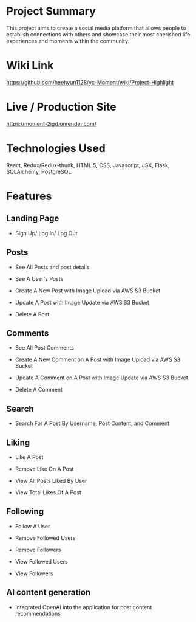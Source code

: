 # Project Summary
This project aims to create a social media platform that allows people to establish connections with others and showcase their most cherished life experiences and moments within the community.

# Wiki Link
https://github.com/heehyun1128/yc-Moment/wiki/Project-Highlight

# Live / Production Site

https://moment-2igd.onrender.com/


# Technologies Used

React, Redux/Redux-thunk, HTML 5, CSS, Javascript, JSX, Flask, SQLAlchemy, PostgreSQL

# Features

## Landing Page

- Sign Up/ Log In/ Log Out

## Posts

- See All Posts and post details
    
- See A User's Posts
    
- Create A New Post with Image Upload via AWS S3 Bucket 

- Update A Post with Image Update via AWS S3 Bucket 

- Delete A Post

## Comments
    
- See All Post Comments
      
- Create A New Comment on A Post with Image Upload via AWS S3 Bucket
      
- Update A Comment on A Post with Image Update via AWS S3 Bucket
      
- Delete A Comment

## Search

- Search For A Post By Username, Post Content, and Comment

## Liking
            
- Like A Post
    
- Remove Like On A Post
    
- View All Posts Liked By User
    
- View Total Likes Of A Post

## Following

- Follow A User
    
- Remove Followed Users
    
- Remove Followers
    
- View Followed Users
    
- View Followers


## AI content generation

- Integrated OpenAI into the application for post content recommendations




